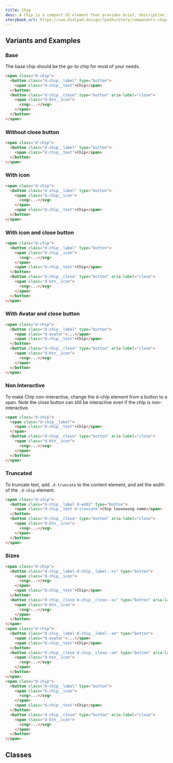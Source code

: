 ```yaml
---
title: Chip
desc: A Chip is a compact UI element that provides brief, descriptive information about an element. It is terse, ideally one word.
storybook_url: https://vue.dialpad.design/?path=/story/components-chip--default
---
```


<code-well-header>
  <example-chip label="Chip" with-avatar/>
</code-well-header>

<component-combinator component-name="DtChip" />

[//]: # (## Usage)
[//]: # (Lorem ipsum dolor sit amet, consectetur adipiscing elit. Morbi massa ante, tempus vitae lacus id, luctus tristique lorem. Mauris feugiat massa ex, id aliquet mi tempor non. Curabitur non tristique lectus. Fusce ut nisl non diam dignissim viverra. In posuere dui arcu, sed eleifend massa faucibus sed. Phasellus quis leo vitae erat pellentesque venenatis id vitae lectus. Suspendisse convallis, metus a congue tincidunt, velit sem tincidunt dui, eget auctor ipsum ipsum in ex. Nullam lobortis, mauris vel vestibulum rutrum, lorem elit vehicula est, nec viverra ante erat nec dolor. Proin at placerat tortor. Nam ullamcorper metus et eros porta, at lacinia leo scelerisque. Curabitur finibus sollicitudin odio tempor finibus. Donec lobortis metus vitae mollis gravida.)

## Variants and Examples

### Base

The base chip should be the go-to chip for most of your needs.
<code-well-header>
  <example-chip label="Chip"/>
</code-well-header>

```html
<span class="d-chip">
  <button class="d-chip__label" type="button">
    <span class="d-chip__text">Chip</span>
  </button>
  <button class="d-chip__close" type="button" aria-label="close">
    <span class="d-btn__icon">
      <svg>...</svg>
    </span>
  </button>
</span>
```

### Without close button

<code-well-header>
  <example-chip label="Chip" hide-close-btn/>
</code-well-header>

```html
<span class="d-chip">
  <button class="d-chip__label" type="button">
    <span class="d-chip__text">Chip</span>
  </button>
</span>
```

### With icon

<code-well-header>
  <example-chip label="Chip" with-icon hide-close-btn/>
</code-well-header>

```html
<span class="d-chip">
  <button class="d-chip__label" type="button">
    <span class="d-chip__icon">
      <svg>...</svg>
    </span>
    <span class="d-chip__text">Chip</span>
  </button>
</span>
```

### With icon and close button

<code-well-header>
  <example-chip label="Chip" with-icon/>
</code-well-header>

```html
<span class="d-chip">
  <button class="d-chip__label" type="button">
    <span class="d-chip__icon">
      <svg>...</svg>
    </span>
    <span class="d-chip__text">Chip</span>
  </button>
  <button class="d-chip__close" type="button" aria-label="close">
    <span class="d-btn__icon">
      <svg>...</svg>
    </span>
  </button>
</span>
```

### With Avatar and close button

<code-well-header>
  <example-chip label="Chip" with-avatar/>
</code-well-header>

```html
<span class="d-chip">
  <button class="d-chip__label" type="button">
    <span class="d-avatar">...</span>
    <span class="d-chip__text">Chip</span>
  </button>
  <button class="d-chip__close" type="button" aria-label="close">
    <span class="d-btn__icon">
      <svg>...</svg>
    </span>
  </button>
</span>
```

### Non Interactive

To make Chip non-interactive, change the d-chip element from a button to a span. Note
the close button can still be interactive even if the chip is non-interactive.

<code-well-header>
  <example-chip label="Chip" :interactive="false"/>
</code-well-header>

```html
<span class="d-chip">
  <span class="d-chip__label">
    <span class="d-chip__text">Chip</span>
  </span>
  <button class="d-chip__close" type="button" aria-label="close">
    <span class="d-btn__icon">
      <svg>...</svg>
    </span>
  </button>
</span>
```

### Truncated

To truncate text, add `.d-truncate` to the content element, and set the width of the `.d-chip` element.

<code-well-header>
  <example-chip label="Chip loooooong name" truncate/>
</code-well-header>

```html
<span class="d-chip">
  <button class="d-chip__label d-w102" type="button">
    <span class="d-chip__text d-truncate">Chip loooooong name</span>
  </button>
  <button class="d-chip__close" type="button" aria-label="close">
    <span class="d-btn__icon">
      <svg>...</svg>
    </span>
  </button>
</span>
```

### Sizes

<code-well-header>
  <example-chip label="Chip" with-icon size="xs"/>
  <example-chip label="Chip" with-avatar size="sm"/>
  <example-chip label="Chip" with-icon/>
</code-well-header>

```html
<span class="d-chip">
  <button class="d-chip__label d-chip__label--xs" type="button">
    <span class="d-chip__icon">
      <svg>...</svg>
    </span>
    <span class="d-chip__text">Chip</span>
  </button>
  <button class="d-chip__close d-chip__close--xs" type="button" aria-label="close">
    <span class="d-btn__icon">
      <svg>...</svg>
    </span>
  </button>
</span>
<span class="d-chip">
  <button class="d-chip__label d-chip__label--sm" type="button">
    <span class="d-avatar">...</span>
    <span class="d-chip__text">Chip</span>
  </button>
  <button class="d-chip__close d-chip__close--sm" type="button" aria-label="close">
    <span class="d-btn__icon">
      <svg>...</svg>
    </span>
  </button>
</span>
<span class="d-chip">
  <button class="d-chip__label" type="button">
    <span class="d-chip__icon">
      <svg>...</svg>
    </span>
    <span class="d-chip__text">Chip</span>
  </button>
  <button class="d-chip__close" type="button" aria-label="close">
    <span class="d-btn__icon">
      <svg>...</svg>
    </span>
  </button>
</span>
```

<script setup>
  import ExampleChip from '@exampleComponents/ExampleChip.vue';
</script>

## Classes

<component-class-table component-name="chip" />

[//]: # (## Accessibility)
[//]: # (Lorem ipsum dolor sit amet, consectetur adipiscing elit. Morbi massa ante, tempus vitae lacus id, luctus tristique lorem. Mauris feugiat massa ex, id aliquet mi tempor non. Curabitur non tristique lectus. Fusce ut nisl non diam dignissim viverra. In posuere dui arcu, sed eleifend massa faucibus sed. Phasellus quis leo vitae erat pellentesque venenatis id vitae lectus. Suspendisse convallis, metus a congue tincidunt, velit sem tincidunt dui, eget auctor ipsum ipsum in ex. Nullam lobortis, mauris vel vestibulum rutrum, lorem elit vehicula est, nec viverra ante erat nec dolor. Proin at placerat tortor. Nam ullamcorper metus et eros porta, at lacinia leo scelerisque. Curabitur finibus sollicitudin odio tempor finibus. Donec lobortis metus vitae mollis gravida.)
